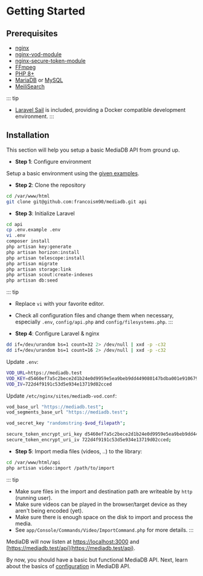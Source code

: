 # Getting Started

## Prerequisites

- [nginx](https://nodejs.org/)
- [nginx-vod-module](https://github.com/kaltura/nginx-vod-module)
- [nginx-secure-token-module](https://github.com/kaltura/nginx-secure-token-module)
- [FFmpeg](https://www.ffmpeg.org/)
- [PHP 8+](https://www.php.net/)
- [MariaDB](https://mariadb.org/) or [MySQL](https://www.mysql.com/)
- [MeiliSearch](https://www.meilisearch.com/)

::: tip

- [Laravel Sail](https://laravel.com/docs/8.x/sail) is included, providing a Docker compatible development environment.
  :::

## Installation

This section will help you setup a basic MediaDB API from ground up.

- **Step 1**: Configure environment

Setup a basic environment using the [given examples](https://github.com/francoism90/mediadb/tree/master/doc).

- **Step 2**: Clone the repository

```bash
cd /var/www/html
git clone git@github.com:francoism90/mediadb.git api
```

- **Step 3**: Initialize Laravel

```bash
cd api
cp .env.example .env
vi .env
composer install
php artisan key:generate
php artisan horizon:install
php artisan telescope:install
php artisan migrate
php artisan storage:link
php artisan scout:create-indexes
php artisan db:seed
```

::: tip

- Replace `vi` with your favorite editor.
- Check all configuration files and change them when necessary, especially `.env`, `config/api.php` and `config/filesystems.php`.
  :::

- **Step 4**: Configure Laravel & nginx

```bash
dd if=/dev/urandom bs=1 count=32 2> /dev/null | xxd -p -c32
dd if=/dev/urandom bs=1 count=16 2> /dev/null | xxd -p -c32
```

Update `.env`:

```bash
VOD_URL=https://mediadb.test
VOD_KEY=d5460ef7a5c2bece2d1b24e0d9959e5ea9beb9dd449080147bdba001e9106793
VOD_IV=722d4f9191c53d5e934e13719d02cced
```

Update `/etc/nginx/sites/mediadb-vod.conf`:

```bash
vod_base_url "https://mediadb.test";
vod_segments_base_url "https://mediadb.test";

vod_secret_key "randomstring-$vod_filepath";

secure_token_encrypt_uri_key d5460ef7a5c2bece2d1b24e0d9959e5ea9beb9dd449080147bdba001e9106793;
secure_token_encrypt_uri_iv 722d4f9191c53d5e934e13719d02cced;
```

- **Step 5**: Import media files (videos, ..) to the library:

```bash
cd /var/www/html/api
php artisan video:import /path/to/import
```

::: tip

- Make sure files in the import and destination path are writeable by `http` (running user).
- Make sure videos can be played in the browser/target device as they aren't being encoded (yet).
- Make sure there is enough space on the disk to import and process the media.
- See `app/Console/Commands/Video/ImportCommand.php` for more details.
  :::

MediaDB will now listen at [https://localhost:3000](https://localhost:3000) and [https://mediadb.test/api](https://mediadb.test/api).

By now, you should have a basic but functional MediaDB API. Next, learn about the basics of [configuration](./configuration.md) in MediaDB API.
